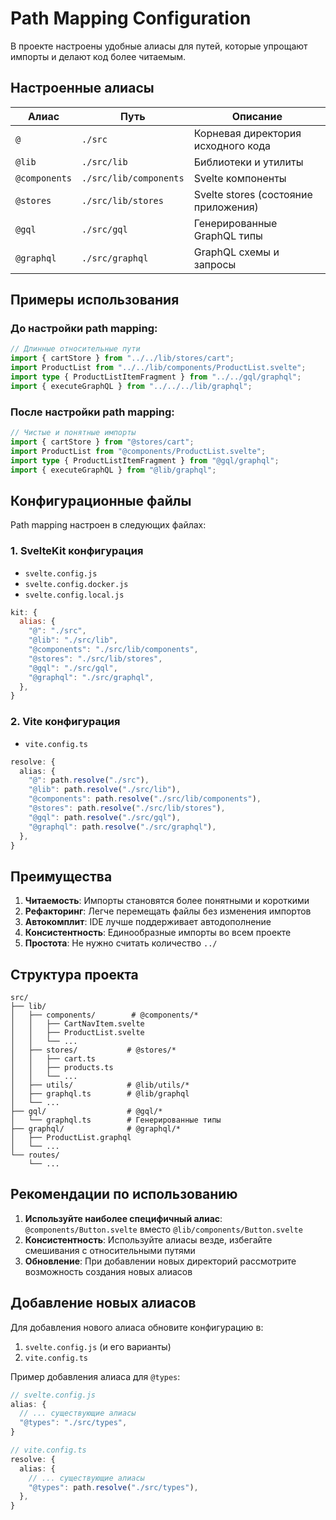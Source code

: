 # Path Mapping Configuration

В проекте настроены удобные алиасы для путей, которые упрощают импорты и делают код более читаемым.

## Настроенные алиасы

| Алиас | Путь | Описание |
|-------|------|----------|
| `@` | `./src` | Корневая директория исходного кода |
| `@lib` | `./src/lib` | Библиотеки и утилиты |
| `@components` | `./src/lib/components` | Svelte компоненты |
| `@stores` | `./src/lib/stores` | Svelte stores (состояние приложения) |
| `@gql` | `./src/gql` | Генерированные GraphQL типы |
| `@graphql` | `./src/graphql` | GraphQL схемы и запросы |

## Примеры использования

### До настройки path mapping:
```typescript
// Длинные относительные пути
import { cartStore } from "../../lib/stores/cart";
import ProductList from "../../lib/components/ProductList.svelte";
import type { ProductListItemFragment } from "../../gql/graphql";
import { executeGraphQL } from "../../../lib/graphql";
```

### После настройки path mapping:
```typescript
// Чистые и понятные импорты
import { cartStore } from "@stores/cart";
import ProductList from "@components/ProductList.svelte";
import type { ProductListItemFragment } from "@gql/graphql";
import { executeGraphQL } from "@lib/graphql";
```

## Конфигурационные файлы

Path mapping настроен в следующих файлах:

### 1. SvelteKit конфигурация
- `svelte.config.js`
- `svelte.config.docker.js`
- `svelte.config.local.js`

```javascript
kit: {
  alias: {
    "@": "./src",
    "@lib": "./src/lib",
    "@components": "./src/lib/components",
    "@stores": "./src/lib/stores",
    "@gql": "./src/gql",
    "@graphql": "./src/graphql",
  },
}
```

### 2. Vite конфигурация
- `vite.config.ts`

```typescript
resolve: {
  alias: {
    "@": path.resolve("./src"),
    "@lib": path.resolve("./src/lib"),
    "@components": path.resolve("./src/lib/components"),
    "@stores": path.resolve("./src/lib/stores"),
    "@gql": path.resolve("./src/gql"),
    "@graphql": path.resolve("./src/graphql"),
  },
}
```

## Преимущества

1. **Читаемость**: Импорты становятся более понятными и короткими
2. **Рефакторинг**: Легче перемещать файлы без изменения импортов
3. **Автокомплит**: IDE лучше поддерживает автодополнение
4. **Консистентность**: Единообразные импорты во всем проекте
5. **Простота**: Не нужно считать количество `../`

## Структура проекта

```
src/
├── lib/
│   ├── components/        # @components/*
│   │   ├── CartNavItem.svelte
│   │   ├── ProductList.svelte
│   │   └── ...
│   ├── stores/           # @stores/*
│   │   ├── cart.ts
│   │   ├── products.ts
│   │   └── ...
│   ├── utils/            # @lib/utils/*
│   ├── graphql.ts        # @lib/graphql
│   └── ...
├── gql/                  # @gql/*
│   └── graphql.ts        # Генерированные типы
├── graphql/              # @graphql/*
│   ├── ProductList.graphql
│   └── ...
└── routes/
    └── ...
```

## Рекомендации по использованию

1. **Используйте наиболее специфичный алиас**: `@components/Button.svelte` вместо `@lib/components/Button.svelte`
2. **Консистентность**: Используйте алиасы везде, избегайте смешивания с относительными путями
3. **Обновление**: При добавлении новых директорий рассмотрите возможность создания новых алиасов

## Добавление новых алиасов

Для добавления нового алиаса обновите конфигурацию в:
1. `svelte.config.js` (и его варианты)
2. `vite.config.ts`

Пример добавления алиаса для `@types`:

```javascript
// svelte.config.js
alias: {
  // ... существующие алиасы
  "@types": "./src/types",
}
```

```typescript
// vite.config.ts
resolve: {
  alias: {
    // ... существующие алиасы
    "@types": path.resolve("./src/types"),
  },
}
```
